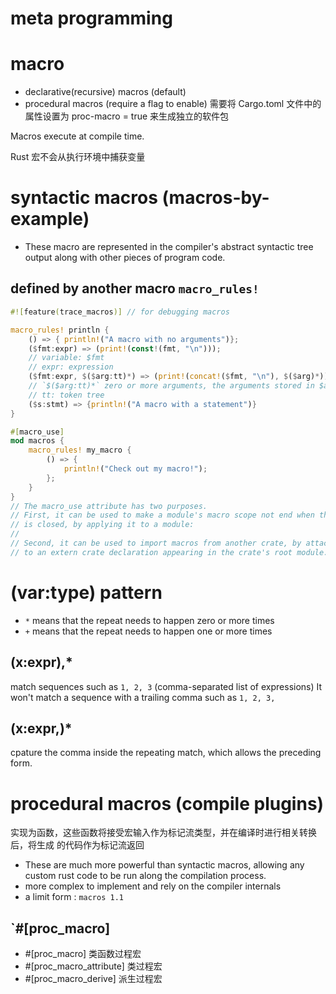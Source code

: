 # meta programming

# macro
- declarative(recursive) macros     (default)
- procedural macros                 (require a flag to enable)
  需要将 Cargo.toml 文件中的属性设置为 proc-macro = true 来生成独立的软件包

Macros execute at compile time.

Rust 宏不会从执行环境中捕获变量

# syntactic macros (macros-by-example)
- These macro are represented in the compiler's abstract syntactic tree output
  along with other pieces of program code.
## defined by another macro `macro_rules!`
```rust
#![feature(trace_macros)] // for debugging macros

macro_rules! println {
    () => { println!("A macro with no arguments")};
    ($fmt:expr) => (print!(const!(fmt, "\n")));
    // variable: $fmt
    // expr: expression
    ($fmt:expr, $($arg:tt)*) => (print!(concat!($fmt, "\n"), $($arg)*));
    // `$($arg:tt)*` zero or more arguments, the arguments stored in $arg
    // tt: token tree
    ($s:stmt) => {println!("A macro with a statement")}
}

#[macro_use]
mod macros {
    macro_rules! my_macro {
        () => {
            println!("Check out my macro!");
        };
    }
}
// The macro_use attribute has two purposes. 
// First, it can be used to make a module's macro scope not end when the module
// is closed, by applying it to a module:
// 
// Second, it can be used to import macros from another crate, by attaching it 
// to an extern crate declaration appearing in the crate's root module. 
```
# $($var:type) pattern
- `*` means that the repeat needs to happen zero or more times
- `+` means that the repeat needs to happen one or more times
## $($x:expr),*
match sequences such as `1, 2, 3` (comma-separated list of expressions)
It won't match a sequence with a trailing comma such as `1, 2, 3,`
## $($x:expr,)*
cpature the comma inside the repeating match, which allows the preceding form.



# procedural macros (compile plugins)
实现为函数，这些函数将接受宏输入作为标记流类型，并在编译时进行相关转换后，将生成
的代码作为标记流返回
- These are much more powerful than syntactic macros, allowing any custom rust
  code to be run along the compilation process.
- more complex to implement and rely on the compiler internals
- a limit form : `macros 1.1`
## `#[proc_macro]
- #[proc_macro] 类函数过程宏
- #[proc_macro_attribute] 类过程宏
- #[proc_macro_derive] 派生过程宏

